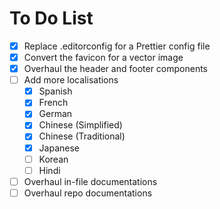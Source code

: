 # To Do List

- [x] Replace .editorconfig for a Prettier config file
- [x] Convert the favicon for a vector image
- [x] Overhaul the header and footer components
- [ ] Add more localisations
  - [x] Spanish
  - [x] French
  - [x] German
  - [x] Chinese (Simplified)
  - [x] Chinese (Traditional)
  - [x] Japanese
  - [ ] Korean
  - [ ] Hindi
- [ ] Overhaul in-file documentations
- [ ] Overhaul repo documentations
